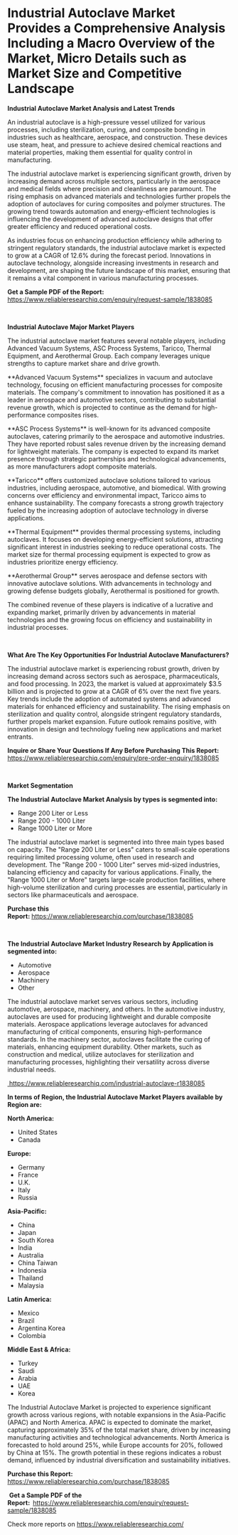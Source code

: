 <p><h1>Industrial Autoclave Market Provides a Comprehensive Analysis Including a Macro Overview of the Market, Micro Details such as Market Size and Competitive Landscape</h1></p><p><strong>Industrial Autoclave Market Analysis and Latest Trends</strong></p>
<p><p>An industrial autoclave is a high-pressure vessel utilized for various processes, including sterilization, curing, and composite bonding in industries such as healthcare, aerospace, and construction. These devices use steam, heat, and pressure to achieve desired chemical reactions and material properties, making them essential for quality control in manufacturing.</p><p>The industrial autoclave market is experiencing significant growth, driven by increasing demand across multiple sectors, particularly in the aerospace and medical fields where precision and cleanliness are paramount. The rising emphasis on advanced materials and technologies further propels the adoption of autoclaves for curing composites and polymer structures. The growing trend towards automation and energy-efficient technologies is influencing the development of advanced autoclave designs that offer greater efficiency and reduced operational costs.</p><p>As industries focus on enhancing production efficiency while adhering to stringent regulatory standards, the industrial autoclave market is expected to grow at a CAGR of 12.6% during the forecast period. Innovations in autoclave technology, alongside increasing investments in research and development, are shaping the future landscape of this market, ensuring that it remains a vital component in various manufacturing processes.</p></p>
<p><strong>Get a Sample PDF of the Report:&nbsp;</strong> <a href="https://www.reliableresearchiq.com/enquiry/request-sample/1838085?utm_campaign=2230&utm_medium=2&utm_source=Github&utm_content=ia&utm_term=18022025&utm_id=industrial-autoclave">https://www.reliableresearchiq.com/enquiry/request-sample/1838085</a></p>
<p>&nbsp;</p>
<p><strong>Industrial Autoclave Major Market Players</strong></p>
<p><p>The industrial autoclave market features several notable players, including Advanced Vacuum Systems, ASC Process Systems, Taricco, Thermal Equipment, and Aerothermal Group. Each company leverages unique strengths to capture market share and drive growth.</p><p>**Advanced Vacuum Systems** specializes in vacuum and autoclave technology, focusing on efficient manufacturing processes for composite materials. The company's commitment to innovation has positioned it as a leader in aerospace and automotive sectors, contributing to substantial revenue growth, which is projected to continue as the demand for high-performance composites rises.</p><p>**ASC Process Systems** is well-known for its advanced composite autoclaves, catering primarily to the aerospace and automotive industries. They have reported robust sales revenue driven by the increasing demand for lightweight materials. The company is expected to expand its market presence through strategic partnerships and technological advancements, as more manufacturers adopt composite materials.</p><p>**Taricco** offers customized autoclave solutions tailored to various industries, including aerospace, automotive, and biomedical. With growing concerns over efficiency and environmental impact, Taricco aims to enhance sustainability. The company forecasts a strong growth trajectory fueled by the increasing adoption of autoclave technology in diverse applications.</p><p>**Thermal Equipment** provides thermal processing systems, including autoclaves. It focuses on developing energy-efficient solutions, attracting significant interest in industries seeking to reduce operational costs. The market size for thermal processing equipment is expected to grow as industries prioritize energy efficiency.</p><p>**Aerothermal Group** serves aerospace and defense sectors with innovative autoclave solutions. With advancements in technology and growing defense budgets globally, Aerothermal is positioned for growth. </p><p>The combined revenue of these players is indicative of a lucrative and expanding market, primarily driven by advancements in material technologies and the growing focus on efficiency and sustainability in industrial processes.</p></p>
<p>&nbsp;</p>
<p><strong>What Are The Key Opportunities For Industrial Autoclave Manufacturers?</strong></p>
<p><p>The industrial autoclave market is experiencing robust growth, driven by increasing demand across sectors such as aerospace, pharmaceuticals, and food processing. In 2023, the market is valued at approximately $3.5 billion and is projected to grow at a CAGR of 6% over the next five years. Key trends include the adoption of automated systems and advanced materials for enhanced efficiency and sustainability. The rising emphasis on sterilization and quality control, alongside stringent regulatory standards, further propels market expansion. Future outlook remains positive, with innovation in design and technology fueling new applications and market entrants.</p></p>
<p><strong>Inquire or Share Your Questions If Any Before Purchasing This Report:</strong> <a href="https://www.reliableresearchiq.com/enquiry/pre-order-enquiry/1838085?utm_campaign=2230&utm_medium=2&utm_source=Github&utm_content=ia&utm_term=18022025&utm_id=industrial-autoclave">https://www.reliableresearchiq.com/enquiry/pre-order-enquiry/1838085</a></p>
<p>&nbsp;</p>
<p><strong>Market Segmentation</strong></p>
<p><strong>The Industrial Autoclave Market Analysis by types is segmented into:</strong></p>
<p><ul><li>Range 200 Liter or Less</li><li>Range 200 - 1000 Liter</li><li>Range 1000 Liter or More</li></ul></p>
<p><p>The industrial autoclave market is segmented into three main types based on capacity. The "Range 200 Liter or Less" caters to small-scale operations requiring limited processing volume, often used in research and development. The "Range 200 - 1000 Liter" serves mid-sized industries, balancing efficiency and capacity for various applications. Finally, the "Range 1000 Liter or More" targets large-scale production facilities, where high-volume sterilization and curing processes are essential, particularly in sectors like pharmaceuticals and aerospace.</p></p>
<p><strong>Purchase this Report:&nbsp;</strong><a href="https://www.reliableresearchiq.com/purchase/1838085?utm_campaign=2230&utm_medium=2&utm_source=Github&utm_content=ia&utm_term=18022025&utm_id=industrial-autoclave">https://www.reliableresearchiq.com/purchase/1838085</a></p>
<p>&nbsp;</p>
<p><strong>The Industrial Autoclave Market Industry Research by Application is segmented into:</strong></p>
<p><ul><li>Automotive</li><li>Aerospace</li><li>Machinery</li><li>Other</li></ul></p>
<p><p>The industrial autoclave market serves various sectors, including automotive, aerospace, machinery, and others. In the automotive industry, autoclaves are used for producing lightweight and durable composite materials. Aerospace applications leverage autoclaves for advanced manufacturing of critical components, ensuring high-performance standards. In the machinery sector, autoclaves facilitate the curing of materials, enhancing equipment durability. Other markets, such as construction and medical, utilize autoclaves for sterilization and manufacturing processes, highlighting their versatility across diverse industrial needs.</p></p>
<p><a href="https://www.reliableresearchiq.com/industrial-autoclave-r1838085?utm_campaign=2230&utm_medium=2&utm_source=Github&utm_content=ia&utm_term=18022025&utm_id=industrial-autoclave">&nbsp;https://www.reliableresearchiq.com/industrial-autoclave-r1838085</a></p>
<p><strong>In terms of Region, the Industrial Autoclave Market Players available by Region are:</strong></p>
<p>
    <p> <strong> North America: </strong>
        <ul>
            <li>United States</li>
            <li>Canada</li>
        </ul>
        </p> 
    <p> <strong> Europe: </strong>
        <ul>
            <li>Germany</li>
            <li>France</li>
            <li>U.K.</li>
            <li>Italy</li>
            <li>Russia</li>
        </ul>
        </p> 
    <p> <strong> Asia-Pacific: </strong>
        <ul>
            <li>China</li>
            <li>Japan</li>
            <li>South Korea</li>
            <li>India</li>
            <li>Australia</li>
            <li>China Taiwan</li>
            <li>Indonesia</li>
            <li>Thailand</li>
            <li>Malaysia</li>
        </ul>
        </p> 
    <p> <strong> Latin America: </strong>
        <ul>
            <li>Mexico</li>
            <li>Brazil</li>
            <li>Argentina Korea</li>
            <li>Colombia</li>
        </ul>
        </p> 
    <p> <strong> Middle East & Africa: </strong>
        <ul>
            <li>Turkey</li>
            <li>Saudi</li>
            <li>Arabia</li>
            <li>UAE</li>
            <li>Korea</li>
        </ul>
    </p>
    </p>
<p><p>The Industrial Autoclave Market is projected to experience significant growth across various regions, with notable expansions in the Asia-Pacific (APAC) and North America. APAC is expected to dominate the market, capturing approximately 35% of the total market share, driven by increasing manufacturing activities and technological advancements. North America is forecasted to hold around 25%, while Europe accounts for 20%, followed by China at 15%. The growth potential in these regions indicates a robust demand, influenced by industrial diversification and sustainability initiatives.</p></p>
<p><strong>Purchase this Report: </strong><a href="https://www.reliableresearchiq.com/purchase/1838085?utm_campaign=2230&utm_medium=2&utm_source=Github&utm_content=ia&utm_term=18022025&utm_id=industrial-autoclave">https://www.reliableresearchiq.com/purchase/1838085</a></p>
<p>&nbsp;<strong>Get a Sample PDF of the Report:&nbsp;&nbsp;</strong><a href="https://www.reliableresearchiq.com/enquiry/request-sample/1838085?utm_campaign=2230&utm_medium=2&utm_source=Github&utm_content=ia&utm_term=18022025&utm_id=industrial-autoclave">https://www.reliableresearchiq.com/enquiry/request-sample/1838085</a></p>
<p><strong></strong></p>
<p>Check more reports on <a href="https://www.reliableresearchiq.com/?utm_campaign=2230&utm_medium=2&utm_source=Github&utm_content=ia&utm_term=18022025&utm_id=industrial-autoclave">https://www.reliableresearchiq.com/</a></p>